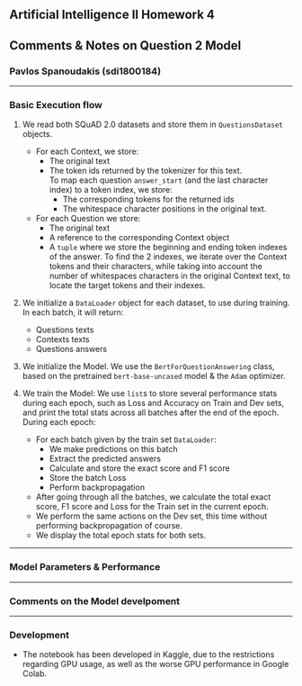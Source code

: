 ## Artificial Intelligence II Homework 4
## Comments & Notes on Question 2 Model
### Pavlos Spanoudakis (sdi1800184)
***

### Basic Execution flow

1)  We read both SQuAD 2.0 datasets and store them in `QuestionsDataset` objects.
    - For each Context, we store:
        - The original text
        - The token ids returned by the tokenizer for this text. \
        To map each question `answer_start` (and the last character index) to a token index, we store:
            - The corresponding tokens for the returned ids
            - The whitespace character positions in the original text.
    - For each Question we store:
        - The original text
        - A reference to the corresponding Context object
        - A `tuple` where we store the beginning and ending token indexes of the answer. To find the 2 indexes, we iterate over the Context tokens and their characters, while taking into account the number of whitespaces characters in the original Context text, to locate the target tokens and their indexes.

2) We initialize a `DataLoader` object for each dataset, to use during training. In each batch, it will return:
    - Questions texts
    - Contexts texts
    - Questions answers

3) We initialize the Model. We use the `BertForQuestionAnswering` class, based on the pretrained `bert-base-uncased` model & the `Adam` optimizer.

3)  We train the Model:
    We use `list`s to store several performance stats during each epoch, such as Loss and Accuracy on Train and Dev sets, and print the total stats across all batches after the end of the epoch. \
    During each epoch:
    - For each batch given by the train set `DataLoader`:
        - We make predictions on this batch
        - Extract the predicted answers
        - Calculate and store the exact score and F1 score
        - Store the batch Loss
        - Perform backpropagation
    - After going through all the batches, we calculate the total exact score, F1 score and Loss for the Train set in the current epoch.
    - We perform the same actions on the Dev set, this time without performing backpropagation of course.
    - We display the total epoch stats for both sets.

***
### Model Parameters & Performance

***
### Comments on the Model develpoment


***
### Development
-   The notebook has been developed in Kaggle, due to the restrictions regarding GPU usage, as well as the worse GPU performance in Google Colab.
